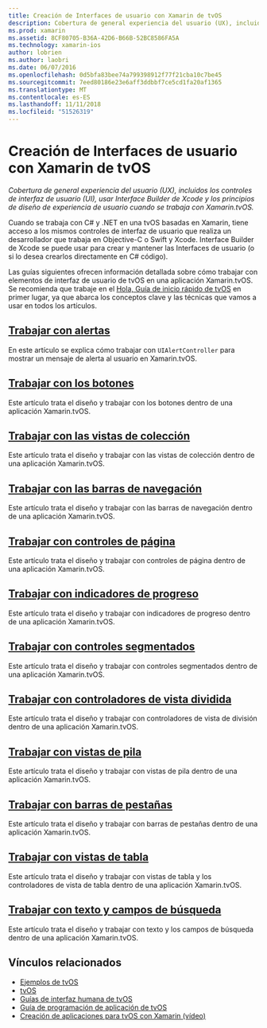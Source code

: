 ```yaml
---
title: Creación de Interfaces de usuario con Xamarin de tvOS
description: Cobertura de general experiencia del usuario (UX), incluidos los controles de interfaz de usuario (UI), usar Interface Builder de Xcode y los principios de diseño de experiencia de usuario cuando se trabaja con Xamarin.tvOS.
ms.prod: xamarin
ms.assetid: 8CF80705-B36A-42D6-B66B-52BC8586FA5A
ms.technology: xamarin-ios
author: lobrien
ms.author: laobri
ms.date: 06/07/2016
ms.openlocfilehash: 0d5bfa83bee74a799398912f77f21cba10c7be45
ms.sourcegitcommit: 7eed80186e23e6aff3ddbbf7ce5cd1fa20af1365
ms.translationtype: MT
ms.contentlocale: es-ES
ms.lasthandoff: 11/11/2018
ms.locfileid: "51526319"
---
```

# <a name="building-tvos-user-interfaces-with-xamarin"></a>Creación de Interfaces de usuario con Xamarin de tvOS

_Cobertura de general experiencia del usuario (UX), incluidos los controles de interfaz de usuario (UI), usar Interface Builder de Xcode y los principios de diseño de experiencia de usuario cuando se trabaja con Xamarin.tvOS._

Cuando se trabaja con C# y .NET en una tvOS basadas en Xamarin, tiene acceso a los mismos controles de interfaz de usuario que realiza un desarrollador que trabaja en Objective-C o Swift y Xcode. Interface Builder de Xcode se puede usar para crear y mantener las Interfaces de usuario (o si lo desea crearlos directamente en C# código).

Las guías siguientes ofrecen información detallada sobre cómo trabajar con elementos de interfaz de usuario de tvOS en una aplicación Xamarin.tvOS. Se recomienda que trabaje en el [Hola, Guía de inicio rápido de tvOS](~/ios/tvos/get-started/hello-tvos.md) en primer lugar, ya que abarca los conceptos clave y las técnicas que vamos a usar en todos los artículos.

## <a name="working-with-alertsiostvosuser-interfacealertsmd"></a>[Trabajar con alertas](~/ios/tvos/user-interface/alerts.md)

En este artículo se explica cómo trabajar con `UIAlertController` para mostrar un mensaje de alerta al usuario en Xamarin.tvOS.

## <a name="working-with-buttonsiostvosuser-interfacebuttonsmd"></a>[Trabajar con los botones](~/ios/tvos/user-interface/buttons.md)

Este artículo trata el diseño y trabajar con los botones dentro de una aplicación Xamarin.tvOS.

## <a name="working-with-collection-viewsiostvosuser-interfacecollection-viewsmd"></a>[Trabajar con las vistas de colección](~/ios/tvos/user-interface/collection-views.md)

Este artículo trata el diseño y trabajar con las vistas de colección dentro de una aplicación Xamarin.tvOS.

## <a name="working-with-navigation-barsiostvosuser-interfacenavigation-barsmd"></a>[Trabajar con las barras de navegación](~/ios/tvos/user-interface/navigation-bars.md)

Este artículo trata el diseño y trabajar con las barras de navegación dentro de una aplicación Xamarin.tvOS.

## <a name="working-with-page-controlsiostvosuser-interfacepage-controlsmd"></a>[Trabajar con controles de página](~/ios/tvos/user-interface/page-controls.md)

Este artículo trata el diseño y trabajar con controles de página dentro de una aplicación Xamarin.tvOS.

## <a name="working-with-progress-indicatorsiostvosuser-interfaceprogress-indicatorsmd"></a>[Trabajar con indicadores de progreso](~/ios/tvos/user-interface/progress-indicators.md)

Este artículo trata el diseño y trabajar con indicadores de progreso dentro de una aplicación Xamarin.tvOS.

## <a name="working-with-segmented-controlsiostvosuser-interfacesegmented-controlsmd"></a>[Trabajar con controles segmentados](~/ios/tvos/user-interface/segmented-controls.md)

Este artículo trata el diseño y trabajar con controles segmentados dentro de una aplicación Xamarin.tvOS.

## <a name="working-with-split-view-controllersiostvosuser-interfacesplit-viewsmd"></a>[Trabajar con controladores de vista dividida](~/ios/tvos/user-interface/split-views.md)

Este artículo trata el diseño y trabajar con controladores de vista de división dentro de una aplicación Xamarin.tvOS.

## <a name="working-with-stack-viewsiostvosuser-interfacestacked-viewsmd"></a>[Trabajar con vistas de pila](~/ios/tvos/user-interface/stacked-views.md)

Este artículo trata el diseño y trabajar con vistas de pila dentro de una aplicación Xamarin.tvOS.

## <a name="working-with-tab-barsiostvosuser-interfacetab-barsmd"></a>[Trabajar con barras de pestañas](~/ios/tvos/user-interface/tab-bars.md)

Este artículo trata el diseño y trabajar con barras de pestañas dentro de una aplicación Xamarin.tvOS.

## <a name="working-with-table-viewsiostvosuser-interfacetable-viewsmd"></a>[Trabajar con vistas de tabla](~/ios/tvos/user-interface/table-views.md)

Este artículo trata el diseño y trabajar con vistas de tabla y los controladores de vista de tabla dentro de una aplicación Xamarin.tvOS.

## <a name="working-with-text-and-search-fieldsiostvosuser-interfacetext-fields-and-searchmd"></a>[Trabajar con texto y campos de búsqueda](~/ios/tvos/user-interface/text-fields-and-search.md)

Este artículo trata el diseño y trabajar con texto y los campos de búsqueda dentro de una aplicación Xamarin.tvOS.



## <a name="related-links"></a>Vínculos relacionados

- [Ejemplos de tvOS](https://developer.xamarin.com/samples/tvos/all/)
- [tvOS](https://developer.apple.com/tvos/)
- [Guías de interfaz humana de tvOS](https://developer.apple.com/tvos/human-interface-guidelines/)
- [Guía de programación de aplicación de tvOS](https://developer.apple.com/library/prerelease/tvos/documentation/General/Conceptual/AppleTV_PG/)
- [Creación de aplicaciones para tvOS con Xamarin (vídeo)](https://university.xamarin.com/lightninglectures/tvos-with-xamarin)
